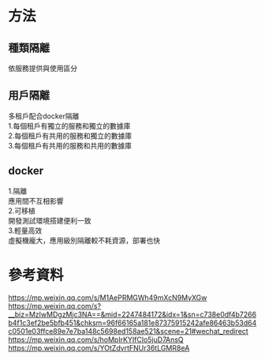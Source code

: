 # 方法  
## 種類隔離  
依服務提供與使用區分  

## 用戶隔離    
多租戶配合docker隔離  
1.每個租戶有獨立的服務和獨立的數據庫  
2.每個租戶有共用的服務和獨立的數據庫  
3.每個租戶有共用的服務和共用的數據庫  

## docker  
1.隔離    
應用間不互相影響  
2.可移植  
開發測試環境搭建便利一致  
3.輕量高效  
虛擬機龐大，應用級別隔離較不耗資源，部署也快  

# 參考資料  
https://mp.weixin.qq.com/s/M1AePRMGWh49mXcN9MyXGw  
https://mp.weixin.qq.com/s?__biz=MzIwMDgzMjc3NA==&mid=2247484172&idx=1&sn=c738e0df4b7266b4f1c3ef2be5bfb451&chksm=96f66165a181e87375915242afe86463b53d64c0501e03ffce89e7e7ba148c5698ed158ae521&scene=21#wechat_redirect  
https://mp.weixin.qq.com/s/hoMpIrKYIfClo5juD7AnsQ  
https://mp.weixin.qq.com/s/YOtZdvrtFNUr36tLGMR8eA  
